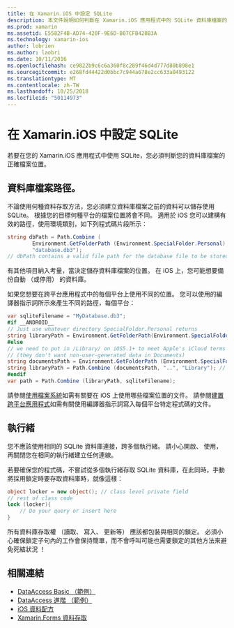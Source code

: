 ```yaml
---
title: 在 Xamarin.iOS 中設定 SQLite
description: 本文件說明如何判斷在 Xamarin.iOS 應用程式中的 SQLite 資料庫檔案的位置。 這些概念是相關不論選取的資料存取機制。
ms.prod: xamarin
ms.assetid: E5582F4B-AD74-420F-9E6D-B07CFB420B3A
ms.technology: xamarin-ios
author: lobrien
ms.author: laobri
ms.date: 10/11/2016
ms.openlocfilehash: ce9822b9c6c6a360f8c289f46d4d777d80b898e1
ms.sourcegitcommit: e268fd44422d0bbc7c944a678e2cc633a0493122
ms.translationtype: MT
ms.contentlocale: zh-TW
ms.lasthandoff: 10/25/2018
ms.locfileid: "50114973"
---
```

# <a name="configuring-sqlite-in-xamarinios"></a>在 Xamarin.iOS 中設定 SQLite

若要在您的 Xamarin.iOS 應用程式中使用 SQLite，您必須判斷您的資料庫檔案的正確檔案位置。

## <a name="database-file-path"></a>資料庫檔案路徑。

不論使用何種資料存取方法，您必須建立資料庫檔案之前的資料可以儲存使用 SQLite。 根據您的目標何種平台的檔案位置將會不同。 適用於 iOS 您可以建構有效的路徑，使用環境類別，如下列程式碼片段所示：

```csharp
string dbPath = Path.Combine (
        Environment.GetFolderPath (Environment.SpecialFolder.Personal),
        "database.db3");
// dbPath contains a valid file path for the database file to be stored
```

有其他項目納入考量，當決定儲存資料庫檔案的位置。 在 iOS 上，您可能想要備份自動 （或停用） 的資料庫。

如果您想要在跨平台應用程式中的每個平台上使用不同的位置。 您可以使用的編譯器指示詞所示來產生不同的路徑，每個平台：

```csharp
var sqliteFilename = "MyDatabase.db3";
#if __ANDROID__
// Just use whatever directory SpecialFolder.Personal returns
string libraryPath = Environment.GetFolderPath(Environment.SpecialFolder.Personal); ;
#else
// we need to put in /Library/ on iOS5.1+ to meet Apple's iCloud terms
// (they don't want non-user-generated data in Documents)
string documentsPath = Environment.GetFolderPath (Environment.SpecialFolder.Personal); // Documents folder
string libraryPath = Path.Combine (documentsPath, "..", "Library"); // Library folder instead
#endif
var path = Path.Combine (libraryPath, sqliteFilename);
```

請參閱[使用檔案系統](~/ios/app-fundamentals/file-system.md)如需有關要在 iOS 上使用哪些檔案位置的文件。 請參閱[建置跨平台應用程式](~/cross-platform/app-fundamentals/building-cross-platform-applications/index.md)如需有關使用編譯器指示詞寫入每個平台特定程式碼的文件。

## <a name="threading"></a>執行緒

您不應該使用相同的 SQLite 資料庫連接，跨多個執行緒。 請小心開啟、 使用，再關閉您在相同的執行緒建立任何連線。

若要確保您的程式碼，不嘗試從多個執行緒存取 SQLite 資料庫，在此同時，手動將採用鎖定時要存取資料庫時，就像這樣：

```csharp
object locker = new object(); // class level private field
// rest of class code
lock (locker){
    // Do your query or insert here
}
```

所有資料庫存取權 （讀取、 寫入、 更新等） 應該都包裝與相同的鎖定。 必須小心確保鎖定子句內的工作會保持簡單，而不會呼叫可能也需要鎖定的其他方法來避免死結狀況 ！


## <a name="related-links"></a>相關連結

- [DataAccess Basic （範例）](https://github.com/xamarin/mobile-samples/tree/master/DataAccess/Basic)
- [DataAccess 進階 （範例）](https://github.com/xamarin/mobile-samples/tree/master/DataAccess/Advanced)
- [iOS 資料配方](https://github.com/xamarin/recipes/tree/master/Recipes/ios/data/sqlite)
- [Xamarin.Forms 資料存取](~/xamarin-forms/app-fundamentals/databases.md)

